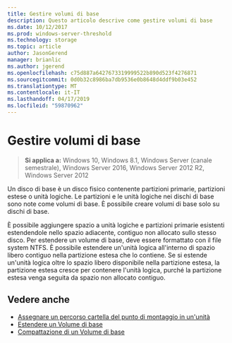```yaml
---
title: Gestire volumi di base
description: Questo articolo descrive come gestire volumi di base
ms.date: 10/12/2017
ms.prod: windows-server-threshold
ms.technology: storage
ms.topic: article
author: JasonGerend
manager: brianlic
ms.author: jgerend
ms.openlocfilehash: c75d887a6427673319999522b890d523f4276871
ms.sourcegitcommit: 0d0b32c8986ba7db9536e0b8648d4ddf9b03e452
ms.translationtype: MT
ms.contentlocale: it-IT
ms.lasthandoff: 04/17/2019
ms.locfileid: "59870962"
---
```

# <a name="manage-basic-volumes"></a>Gestire volumi di base

> **Si applica a:** Windows 10, Windows 8.1, Windows Server (canale semestrale), Windows Server 2016, Windows Server 2012 R2, Windows Server 2012

Un disco di base è un disco fisico contenente partizioni primarie, partizioni estese o unità logiche. Le partizioni e le unità logiche nei dischi di base sono note come volumi di base. È possibile creare volumi di base solo su dischi di base.

È possibile aggiungere spazio a unità logiche e partizioni primarie esistenti estendendole nello spazio adiacente, contiguo non allocato sullo stesso disco. Per estendere un volume di base, deve essere formattato con il file system NTFS. È possibile estendere un'unità logica all'interno di spazio libero contiguo nella partizione estesa che lo contiene. Se si estende un'unità logica oltre lo spazio libero disponibile nella partizione estesa, la partizione estesa cresce per contenere l'unità logica, purché la partizione estesa venga seguita da spazio non allocato contiguo.

## <a name="see-also"></a>Vedere anche

-   [Assegnare un percorso cartella del punto di montaggio in un'unità](assign-a-mount-point-folder-path-to-a-drive.md)
-   [Estendere un Volume di base](extend-a-basic-volume.md)
-   [Compattazione di un Volume di base](shrink-a-basic-volume.md)